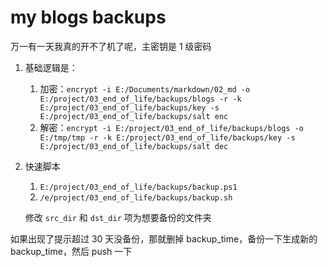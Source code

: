 # my blogs backups

万一有一天我真的开不了机了呢，主密钥是 1 级密码

1.   基础逻辑是：

     1.   加密：`encrypt -i E:/Documents/markdown/02_md -o E:/project/03_end_of_life/backups/blogs -r -k E:/project/03_end_of_life/backups/key -s E:/project/03_end_of_life/backups/salt enc`
     2.   解密：`encrypt -i E:/project/03_end_of_life/backups/blogs -o E:/tmp/tmp -r -k E:/project/03_end_of_life/backups/key -s E:/project/03_end_of_life/backups/salt dec`

2.   快速脚本

     1.   `E:/project/03_end_of_life/backups/backup.ps1`
     2.   `/e/project/03_end_of_life/backups/backup.sh`

     修改 `src_dir` 和 `dst_dir` 项为想要备份的文件夹


如果出现了提示超过 30 天没备份，那就删掉 backup_time，备份一下生成新的 backup_time，然后 push 一下